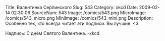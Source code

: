 Title: Валентинка Серпинского 
Slug: 543 
Category: xkcd 
Date: 2009-02-14 02:30:06 
SourceNum: 543 
Image: /comics/543.png 
MicroImage: /comics/543_micro.png 
MiniImage: /comics/543_mini.png 
Description: Особенно тех, кто всегда читает эти подписи. Вы лучшие. <3 

Надпись: С днём Святого Валентина. -xkcd